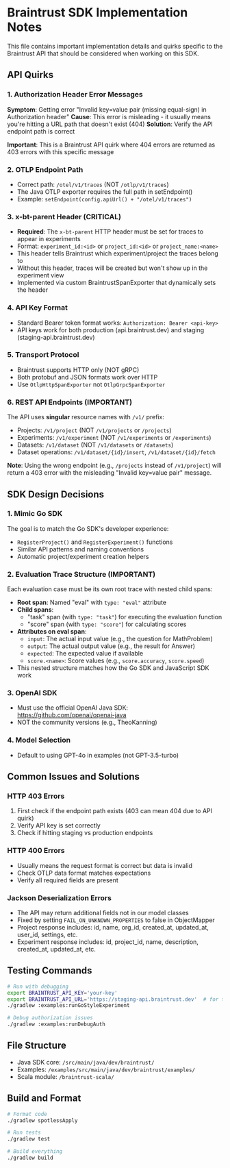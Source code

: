 # Braintrust SDK Implementation Notes

This file contains important implementation details and quirks specific to the Braintrust API that should be considered when working on this SDK.

## API Quirks

### 1. Authorization Header Error Messages
**Symptom**: Getting error "Invalid key=value pair (missing equal-sign) in Authorization header"
**Cause**: This error is misleading - it usually means you're hitting a URL path that doesn't exist (404)
**Solution**: Verify the API endpoint path is correct

**Important**: This is a Braintrust API quirk where 404 errors are returned as 403 errors with this specific message

### 2. OTLP Endpoint Path
- Correct path: `/otel/v1/traces` (NOT `/otlp/v1/traces`)
- The Java OTLP exporter requires the full path in setEndpoint()
- Example: `setEndpoint(config.apiUrl() + "/otel/v1/traces")`

### 3. x-bt-parent Header (CRITICAL)
- **Required**: The `x-bt-parent` HTTP header must be set for traces to appear in experiments
- Format: `experiment_id:<id>` or `project_id:<id>` or `project_name:<name>`
- This header tells Braintrust which experiment/project the traces belong to
- Without this header, traces will be created but won't show up in the experiment view
- Implemented via custom BraintrustSpanExporter that dynamically sets the header

### 4. API Key Format
- Standard Bearer token format works: `Authorization: Bearer <api-key>`
- API keys work for both production (api.braintrust.dev) and staging (staging-api.braintrust.dev)

### 5. Transport Protocol
- Braintrust supports HTTP only (NOT gRPC)
- Both protobuf and JSON formats work over HTTP
- Use `OtlpHttpSpanExporter` not `OtlpGrpcSpanExporter`

### 6. REST API Endpoints (IMPORTANT)
The API uses **singular** resource names with `/v1/` prefix:
- Projects: `/v1/project` (NOT `/v1/projects` or `/projects`)
- Experiments: `/v1/experiment` (NOT `/v1/experiments` or `/experiments`)
- Datasets: `/v1/dataset` (NOT `/v1/datasets` or `/datasets`)
- Dataset operations: `/v1/dataset/{id}/insert`, `/v1/dataset/{id}/fetch`

**Note**: Using the wrong endpoint (e.g., `/projects` instead of `/v1/project`) will return a 403 error with the misleading "Invalid key=value pair" message.

## SDK Design Decisions

### 1. Mimic Go SDK
The goal is to match the Go SDK's developer experience:
- `RegisterProject()` and `RegisterExperiment()` functions
- Similar API patterns and naming conventions
- Automatic project/experiment creation helpers

### 2. Evaluation Trace Structure (IMPORTANT)
Each evaluation case must be its own root trace with nested child spans:
- **Root span**: Named "eval" with `type: "eval"` attribute
- **Child spans**: 
  - "task" span (with `type: "task"`) for executing the evaluation function
  - "score" span (with `type: "score"`) for calculating scores
- **Attributes on eval span**:
  - `input`: The actual input value (e.g., the question for MathProblem)
  - `output`: The actual output value (e.g., the result for Answer)
  - `expected`: The expected value if available
  - `score.<name>`: Score values (e.g., `score.accuracy`, `score.speed`)
- This nested structure matches how the Go SDK and JavaScript SDK work

### 3. OpenAI SDK
- Must use the official OpenAI Java SDK: https://github.com/openai/openai-java
- NOT the community versions (e.g., TheoKanning)

### 4. Model Selection
- Default to using GPT-4o in examples (not GPT-3.5-turbo)

## Common Issues and Solutions

### HTTP 403 Errors
1. First check if the endpoint path exists (403 can mean 404 due to API quirk)
2. Verify API key is set correctly
3. Check if hitting staging vs production endpoints

### HTTP 400 Errors
- Usually means the request format is correct but data is invalid
- Check OTLP data format matches expectations
- Verify all required fields are present

### Jackson Deserialization Errors
- The API may return additional fields not in our model classes
- Fixed by setting `FAIL_ON_UNKNOWN_PROPERTIES` to false in ObjectMapper
- Project response includes: id, name, org_id, created_at, updated_at, user_id, settings, etc.
- Experiment response includes: id, project_id, name, description, created_at, updated_at, etc.

## Testing Commands

```bash
# Run with debugging
export BRAINTRUST_API_KEY='your-key'
export BRAINTRUST_API_URL='https://staging-api.braintrust.dev'  # for testing
./gradlew :examples:runGoStyleExperiment

# Debug authorization issues
./gradlew :examples:runDebugAuth
```

## File Structure
- Java SDK core: `/src/main/java/dev/braintrust/`
- Examples: `/examples/src/main/java/dev/braintrust/examples/`
- Scala module: `/braintrust-scala/`

## Build and Format
```bash
# Format code
./gradlew spotlessApply

# Run tests
./gradlew test

# Build everything
./gradlew build
```